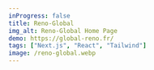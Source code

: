 ```yaml
---
inProgress: false
title: Reno-Global
img_alt: Reno-Global Home Page
demo: https://global-reno.fr/
tags: ["Next.js", "React", "Tailwind"]
image: /reno-global.webp
---
```

